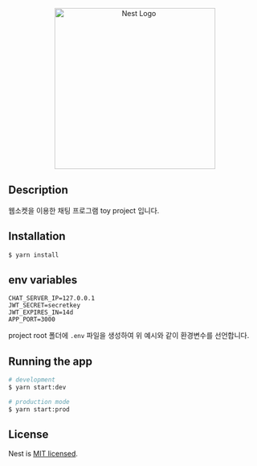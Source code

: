 <p align="center">
  <a href="http://nestjs.com/" target="blank"><img src="https://nestjs.com/img/logo_text.svg" width="320" alt="Nest Logo" /></a>
</p>

## Description

웹소켓을 이용한 채팅 프로그램 toy project 입니다.

## Installation

```bash
$ yarn install
```

## env variables
```
CHAT_SERVER_IP=127.0.0.1
JWT_SECRET=secretkey
JWT_EXPIRES_IN=14d
APP_PORT=3000
```
project root 폴더에 `.env` 파일을 생성하여 위 예시와 같이 환경변수를 선언합니다.

## Running the app

```bash
# development
$ yarn start:dev

# production mode
$ yarn start:prod
```

## License

Nest is [MIT licensed](LICENSE).
